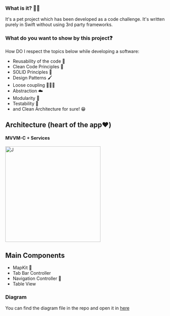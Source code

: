 ### What is it? 🙋🏻

It's a pet project which has been developed as a code challenge. It's written purely in Swift without using 3rd party frameworks.


### What do you want to show by this project❓

How DO I respect the topics below while developing a software:

* Reusability of the code 🔁
* Clean Code Principles 🧼
* SOLID Principles 🥰
* Design Patterns 🖌
* Loose coupling 🙇🏻‍♂️
* Abstraction ☁️
* Modularity 🧱
* Testability 🧪
* and Clean Architecture for sure! 😁

## Architecture (heart of the app❤️)
#### MVVM-C + Services


<img src="https://www.uplooder.net/img/image/88/f2b1d43c9ca8db58dea1fa056c320bdf/architecture-diagram.jpg" alt="J" width="300"/>




## Main Components
* MapKit 📍
* Tab Bar Controller 
* Navigation Controller 🧭
* Table View 

### Diagram
You can find the diagram file in the repo and open it in [here](draw.io) 